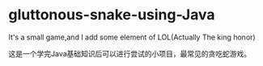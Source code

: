 # gluttonous-snake-using-Java
It's a small game,and I add some element of LOL(Actually The king honor)

这是一个学完Java基础知识后可以进行尝试的小项目，最常见的贪吃蛇游戏。